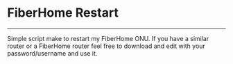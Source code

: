 <h1>FiberHome Restart</h1>

<hr>
Simple script make to restart my FiberHome ONU. If you have a similar router or a FiberHome router feel free to download and edit with your password/username and use it.
